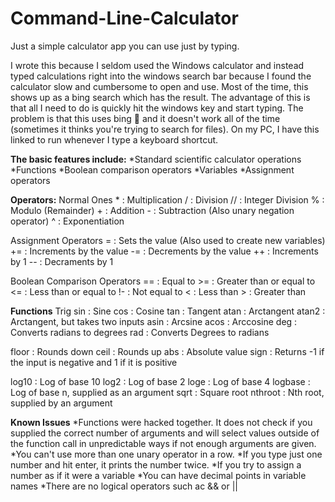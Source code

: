 # Command-Line-Calculator
Just a simple calculator app you can use just by typing.

I wrote this because I seldom used the Windows calculator and instead typed calculations right into the windows search bar because I found the calculator slow and cumbersome to open and use. Most of the time, this shows up as a bing search which has the result. The advantage of this is that all I need to do is quickly hit the windows key and start typing. The problem is that this uses bing 🤮 and it doesn't work all of the time (sometimes it thinks you're trying to search for files). On my PC, I have this linked to run whenever I type a keyboard shortcut.


**The basic features include:**
*Standard scientific calculator operations 
*Functions
*Boolean comparison operators
*Variables
*Assignment operators

**Operators:**
Normal Ones
\*  : Multiplication
/  : Division
// : Integer Division
%  : Modulo (Remainder)
\+  : Addition
\-  : Subtraction (Also unary negation operator)
^  : Exponentiation

Assignment Operators
=  : Sets the value (Also used to create new variables)
+= : Increments by the value
-= : Decrements by the value
++ : Increments by 1
-- : Decraments by 1

Boolean Comparison Operators
== : Equal to
\>= : Greater than or equal to
<= : Less than or equal to
!- : Not equal to
<  : Less than
\>  : Greater than

**Functions**
Trig
sin   : Sine
cos   : Cosine
tan   : Tangent
atan  : Arctangent
atan2 : Arctangent, but takes two inputs
asin  : Arcsine
acos  : Arccosine
deg   : Converts radians to degrees
rad   : Converts Degrees to radians

floor : Rounds down
ceil  : Rounds up
abs   : Absolute value
sign  : Returns -1 if the input is negative and 1 if it is positive

log10 : Log of base 10 
log2  : Log of base 2 
loge  : Log of base 4 
logbase : Log of base n, supplied as an argument 
sqrt : Square root
nthroot : Nth root, supplied by an argument 


**Known Issues**
*Functions were hacked together. It does not check if you supplied the correct number of arguments and will select values outside of the function call in unpredictable ways if not enough arguments are given.
*You can't use more than one unary operator in a row.
*If you type just one number and hit enter, it prints the number twice.
*If you try to assign a number as if it were a variable
*You can have decimal points in variable names
*There are no logical operators such ac && or ||
